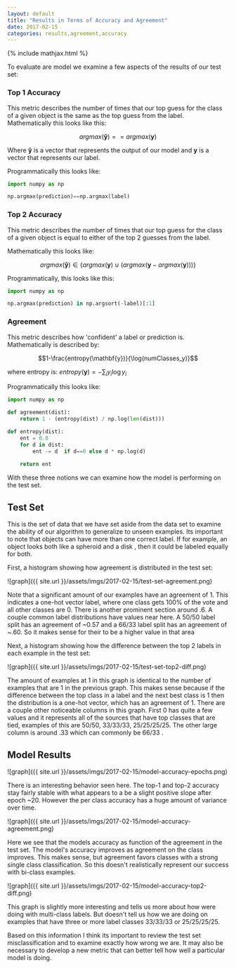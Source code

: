 ```yaml
---
layout: default
title: "Results in Terms of Accuracy and Agreement"
date: 2017-02-15
categories: results,agreement,accuracy
---
```


{% include mathjax.html %}

To evaluate are model we examine a few aspects of the results of our test set:

### Top 1 Accuracy

This metric describes the number of times that our top guess for the class of a given object is the same as the top guess from the label. Mathematically this looks like this:

$$argmax(\mathbf{\hat{y}})==argmax(\mathbf{y})$$

Where $\mathbf{\hat{y}}$ is a vector that represents the output of our model and $\mathbf{y}$ is a vector that represents our label. 

Programmatically this looks like:

~~~python
import numpy as np

np.argmax(prediction)==np.argmax(label)
~~~

### Top 2 Accuracy

This metric describes the number of times that our top guess for the class of a given object is equal to either of the top 2 guesses from the label.

Mathematically this looks like:

$$argmax(\mathbf{\hat{y}}) \in \{argmax(\mathbf{y}) \cup (argmax(\mathbf{y}-argmax(\mathbf{y}))) \}$$

Programmatically, this looks like this:

~~~python
import numpy as np

np.argmax(prediction) in np.argsort(-label)[:1]
~~~

### Agreement

This metric describes how 'confident' a label or prediction is. Mathematically is described by:

$$1-\frac{entropy(\mathbf{y})}{\log(numClasses_y)}$$

where entropy is: $entropy(\mathbf{y})=-\sum_iy_i\log y_i$

Programmatically this looks like:

~~~python
import numpy as np

def agreement(dist):
    return 1 - (entropy(dist) / np.log(len(dist)))

def entropy(dist):
    ent = 0.0
    for d in dist:
        ent -= d  if d==0 else d * np.log(d)
        
    return ent
~~~

With these three notions we can examine how the model is performing on the test set.

## Test Set

This is the set of data that we have set aside from the data set to examine the ability of our algorithm to generalize to unseen examples. Its important to note that objects can have more than one correct label. If for example, an object looks both like a spheroid and a disk , then it could be labeled equally for both.  

First, a histogram showing how agreement is distributed in the test set:

![graph]({{ site.url }}/assets/imgs/2017-02-15/test-set-agreement.png)

Note that  a significant amount of our examples have an agreement of 1. This indicates a one-hot vector label, where one class gets 100% of the vote and all other classes are 0. There is another prominent section around .6. A couple common label distributions have values near here. A 50/50 label split has an agreement of ~0.57 and a 66/33 label split  has an agreement of ~.60. So it makes sense for their to be a higher value in that area

Next, a histogram showing how the difference between the top 2 labels in each example in the test set:

![graph]({{ site.url }}/assets/imgs/2017-02-15/test-set-top2-diff.png)

The amount of examples at 1 in this graph is identical to the number of examples that are 1 in the previous graph. This makes sense because if the difference between the top class in a label and the next best class is 1 then the distribution is a one-hot vector, which has an agreement of 1. There are a couple other noticeable columns in this graph. First 0 has quite a few values and it represents all of the sources that have top classes that are tied, examples of this are 50/50, 33/33/33, 25/25/25/25. The other large column is around .33 which can commonly be 66/33 . 

## Model Results

![graph]({{ site.url }}/assets/imgs/2017-02-15/model-accuracy-epochs.png)

There is an interesting behavior seen here. The top-1 and top-2  accuracy stay fairly stable  with what appears to a be a slight positive slope after epoch ~20. However the per class accuracy has a huge amount of variance over time.

![graph]({{ site.url }}/assets/imgs/2017-02-15/model-accuracy-agreement.png)

Here we see that the models accuracy as function of the agreement in the test set. The model's accuracy improves as agreement on the class improves. This makes sense, but agreement favors classes with a strong single class classification. So this doesn't realistically represent our success with bi-class examples.

![graph]({{ site.url }}/assets/imgs/2017-02-15/model-accuracy-top2-diff.png)

This graph is slightly more interesting and tells us more about how were doing with multi-class labels. But doesn't tell us how we are doing on examples that have three or more label classes 33/33/33 or 25/25/25/25. 

Based on this information I think its important to review the test set misclassification and to examine exactly how wrong we are. It may also be necessary to develop a new metric that can better tell how well a particular model is doing. 
























